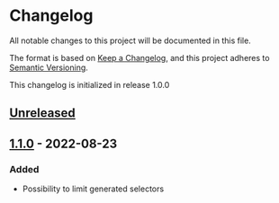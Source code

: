 # Changelog

All notable changes to this project will be documented in this file.

The format is based on [Keep a Changelog](https://keepachangelog.com/en/1.0.0/),
and this project adheres to [Semantic Versioning](https://semver.org/spec/v2.0.0.html).

This changelog is initialized in release 1.0.0

## [Unreleased]

## [1.1.0] - 2022-08-23

### Added
* Possibility to limit generated selectors

[Unreleased]: https://github.com/wimski/html-data-extractor/compare/1.1.0...master
[1.1.0]: https://github.com/wimski/html-data-extractor/compare/1.0.0...1.1.0
